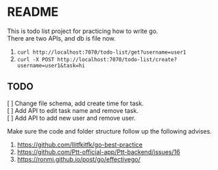 # README

This is todo list project for practicing how to write go.  
There are two APIs, and db is file now.  

1. `curl http://localhost:7070/todo-list/get?username=user1`  
2. `curl -X POST http://localhost:7070/todo-list/create?username=user1&task=hi`  

## TODO

[ ] Change file schema, add create time for task.  
[ ] Add API to edit task name and remove task.  
[ ] Add API to add new user and remove user.  

Make sure the code and folder structure follow up the following advises.  
1. https://github.com/llitfkitfk/go-best-practice  
2. https://github.com/Ptt-official-app/Ptt-backend/issues/16  
3. https://ronmi.github.io/post/go/effectivego/  